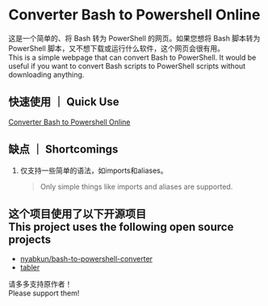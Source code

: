 # Converter Bash to Powershell Online

这是一个简单的、将 Bash 转为 PowerShell 的网页。如果您想将 Bash 脚本转为 PowerShell 脚本，又不想下载或运行什么软件，这个网页会很有用。  
This is a simple webpage that can convert Bash to PowerShell. It would be useful if you want to convert Bash scripts to PowerShell scripts without downloading anything.

## 快速使用 ｜ Quick Use

[Converter Bash to Powershell Online](https://chifahe.github.io/Convert-Bash-to-PowerShell-Online/)

## 缺点 ｜ Shortcomings

1. 仅支持一些简单的语法，如imports和aliases。
   > Only simple things like imports and aliases are supported.

## 这个项目使用了以下开源项目<br>This project uses the following open source projects

* [nyabkun/bash-to-powershell-converter](https://github.com/nyabkun/bash-to-powershell-converter)
* [tabler](https://tabler.io)  

请多多支持原作者！  
Please support them!
